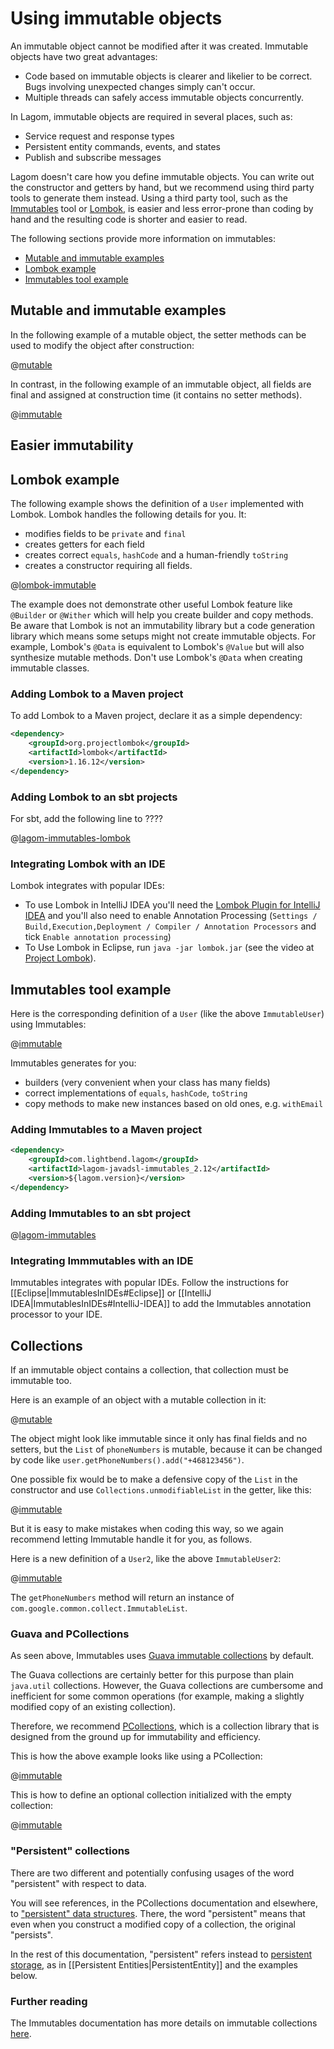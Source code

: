 # Using immutable objects

<!--- The information on this page on how to implement immutables will move and/or change as a result of https://github.com/lagom/lagom/issues/592 -->
An immutable object cannot be modified after it was created. Immutable objects have two great advantages:

* Code based on immutable objects is clearer and likelier to be correct. Bugs involving unexpected changes simply can't occur.
* Multiple threads can safely access immutable objects concurrently.

In Lagom, immutable objects are required in several places, such as:

* Service request and response types
* Persistent entity commands, events, and states
* Publish and subscribe messages

Lagom doesn't care how you define immutable objects. You can write out the constructor and getters by hand, but we recommend using third party tools to generate them instead. Using a third party tool, such as the [Immutables](https://immutables.github.io) tool or [Lombok](https://projectlombok.org/index.html), is easier and less error-prone than coding by hand and the resulting code is shorter and easier to read.

The following sections provide more information on immutables:

* [Mutable and immutable examples](#Mutable-and-immutable-examples)
* [Lombok example](#Lombok-example)
* [Immutables tool example](#Immutables-tool-example)

## Mutable and immutable examples
In the following example of a mutable object, the setter methods can be used to modify the object after construction:

@[mutable](code/docs/home/immutable/MutableUser.java)

In contrast, in the following example of an immutable object, all fields are final and assigned at construction time (it contains no setter methods).

@[immutable](code/docs/home/immutable/ImmutableUser.java)

## Easier immutability

## Lombok example

The following example shows the definition of a `User` implemented with Lombok. Lombok handles the following details for you. It:

* modifies fields to be `private` and `final`
* creates getters for each field
* creates correct `equals`, `hashCode` and a human-friendly `toString`
* creates a constructor requiring all fields.

@[lombok-immutable](code/docs/home/immutable/LombokUser.java)

The example does not demonstrate other useful Lombok feature like `@Builder` or `@Wither` which will help you create builder and copy methods. Be aware that Lombok is not an immutability library but a code generation library which means some setups might not create immutable objects. For example, Lombok's `@Data` is equivalent to Lombok's `@Value` but will also synthesize mutable methods. Don't use Lombok's `@Data` when creating immutable classes.


### Adding Lombok to a Maven project
To add Lombok to a Maven project, declare it as a simple dependency:

```xml
<dependency>
    <groupId>org.projectlombok</groupId>
    <artifactId>lombok</artifactId>
    <version>1.16.12</version>
</dependency>
```

### Adding Lombok to an sbt projects
For sbt, add the following line to ????

@[lagom-immutables-lombok](code/lagom-immutables.sbt)

### Integrating Lombok with an IDE
Lombok integrates with popular IDEs:
* To use Lombok in IntelliJ IDEA you'll need the [Lombok Plugin for IntelliJ IDEA](https://plugins.jetbrains.com/idea/plugin/6317-lombok-plugin) and you'll also need to enable Annotation Processing (`Settings / Build,Execution,Deployment / Compiler / Annotation Processors` and tick `Enable annotation processing`)
* To Use Lombok in Eclipse, run `java -jar lombok.jar` (see the video at [Project Lombok](https://projectlombok.org/)).


## Immutables tool example

Here is the corresponding definition of a `User` (like the above `ImmutableUser`) using Immutables:

@[immutable](code/docs/home/immutable/AbstractUser.java)

Immutables generates for you:

* builders (very convenient when your class has many fields)
* correct implementations of `equals`, `hashCode`, `toString`
* copy methods to make new instances based on old ones, e.g. `withEmail`

### Adding Immutables to a Maven project

```xml
<dependency>
    <groupId>com.lightbend.lagom</groupId>
    <artifactId>lagom-javadsl-immutables_2.12</artifactId>
    <version>${lagom.version}</version>
</dependency>
```

### Adding Immutables to an sbt project

@[lagom-immutables](code/lagom-immutables.sbt)

### Integrating Immmutables with an IDE

Immutables integrates with popular IDEs. Follow the instructions for [[Eclipse|ImmutablesInIDEs#Eclipse]] or [[IntelliJ IDEA|ImmutablesInIDEs#IntelliJ-IDEA]] to add the Immutables annotation processor to your IDE. 


## Collections

If an immutable object contains a collection, that collection must be immutable too.

Here is an example of an object with a mutable collection in it:

@[mutable](code/docs/home/immutable/MutableUser2.java)

The object might look like immutable since it only has final fields and no setters, but the `List` of `phoneNumbers` is mutable, because it can be changed by code like `user.getPhoneNumbers().add("+468123456")`.

One possible fix would be to make a defensive copy of the `List` in the constructor and use `Collections.unmodifiableList` in the getter, like this:

@[immutable](code/docs/home/immutable/ImmutableUser2.java)

But it is easy to make mistakes when coding this way, so we again recommend letting Immutable handle it for you, as follows.

Here is a new definition of a `User2`, like the above `ImmutableUser2`:

@[immutable](code/docs/home/immutable/AbstractUser2.java)

The `getPhoneNumbers` method will return an instance of `com.google.common.collect.ImmutableList`.

### Guava and PCollections

As seen above, Immutables uses [Guava immutable collections](https://github.com/google/guava/wiki/ImmutableCollectionsExplained) by default.

The Guava collections are certainly better for this purpose than plain `java.util` collections. However, the Guava collections are cumbersome and inefficient for some common operations (for example, making a slightly modified copy of an existing collection).

Therefore, we recommend [PCollections](https://pcollections.org/), which is a collection library that is designed from the ground up for immutability and efficiency.

This is how the above example looks like using a PCollection:

@[immutable](code/docs/home/immutable/AbstractUser3.java)

This is how to define an optional collection initialized with the empty collection:

@[immutable](code/docs/home/immutable/AbstractUser4.java)

### "Persistent" collections

There are two different and potentially confusing usages of the word "persistent" with respect to data.

You will see references, in the PCollections documentation and elsewhere, to ["persistent" data structures](https://en.wikipedia.org/wiki/Persistent_data_structure). There, the word "persistent" means that even when you construct a modified copy of a collection, the original "persists".

In the rest of this documentation, "persistent" refers instead to [persistent storage](https://en.wikipedia.org/wiki/Persistence_%28computer_science%29), as in [[Persistent Entities|PersistentEntity]] and the examples below.

### Further reading

The Immutables documentation has more details on immutable collections [here](https://immutables.github.io/immutable.html#array-collection-and-map-attributes).
